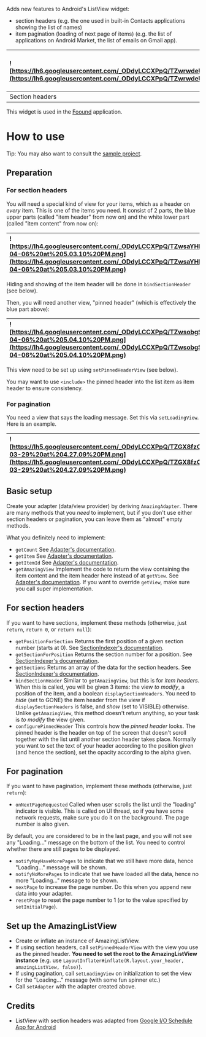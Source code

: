 Adds new features to Android's ListView widget:
  * section headers (e.g. the one used in built-in Contacts applications showing the list of names)
  * item pagination (loading of next page of items) (e.g. the list of applications on Android Market, the list of emails on Gmail app).

| ![https://lh6.googleusercontent.com/_ODdyLCCXPpQ/TZwrwdeUtwI/AAAAAAAAw04/2CNHOfSQIYs/s400/device.png](https://lh6.googleusercontent.com/_ODdyLCCXPpQ/TZwrwdeUtwI/AAAAAAAAw04/2CNHOfSQIYs/s400/device.png) | ![https://lh4.googleusercontent.com/_ODdyLCCXPpQ/TZwr-_i8BHI/AAAAAAAAw08/FVBKIBKuCLM/s400/device2.png](https://lh4.googleusercontent.com/_ODdyLCCXPpQ/TZwr-_i8BHI/AAAAAAAAw08/FVBKIBKuCLM/s400/device2.png) |
|:----------------------------------------------------------------------------------------------------------------------------------------------------------------------------------------------------------|:------------------------------------------------------------------------------------------------------------------------------------------------------------------------------------------------------------|
| Section headers | Loading next page of items |

This widget is used in the [Foound](http://www.foound.com) application.


# How to use #

Tip: You may also want to consult the [sample project](http://code.google.com/p/android-amazing-listview/source/browse/#svn%2Ftrunk%2FAmazingListViewDemo).

## Preparation ##

### For section headers ###
You will need a special kind of view for your items, which as a header on _every_ item. This is one of the items you need. It consist of 2 parts, the blue upper parts (called "item header" from now on) and the white lower part (called "item content" from now on):

| ![https://lh4.googleusercontent.com/_ODdyLCCXPpQ/TZwsaYHKDhI/AAAAAAAAw1A/k4t1r7RA2dY/s800/Screen%20shot%202011-04-06%20at%205.03.10%20PM.png](https://lh4.googleusercontent.com/_ODdyLCCXPpQ/TZwsaYHKDhI/AAAAAAAAw1A/k4t1r7RA2dY/s800/Screen%20shot%202011-04-06%20at%205.03.10%20PM.png) |
|:------------------------------------------------------------------------------------------------------------------------------------------------------------------------------------------------------------------------------------------------------------------------------------------|

Hiding and showing of the item header will be done in `bindSectionHeader` (see below).

Then, you will need another view, "pinned header" (which is effectively the blue part above):

| ![https://lh4.googleusercontent.com/_ODdyLCCXPpQ/TZwsobgS1mI/AAAAAAAAw1E/dQsV3WXaqqk/s800/Screen%20shot%202011-04-06%20at%205.04.10%20PM.png](https://lh4.googleusercontent.com/_ODdyLCCXPpQ/TZwsobgS1mI/AAAAAAAAw1E/dQsV3WXaqqk/s800/Screen%20shot%202011-04-06%20at%205.04.10%20PM.png) |
|:------------------------------------------------------------------------------------------------------------------------------------------------------------------------------------------------------------------------------------------------------------------------------------------|

This view need to be set up using `setPinnedHeaderView` (see below).

You may want to use `<include>` the pinned header into the list item as item header to ensure consistency.

### For pagination ###
You need a view that says the loading message. Set this via `setLoadingView`. Here is an example.

| ![https://lh5.googleusercontent.com/_ODdyLCCXPpQ/TZGX8fzOtVI/AAAAAAAAwyI/CWFfuEDSFL4/s320/Screen%20shot%202011-03-29%20at%204.27.09%20PM.png](https://lh5.googleusercontent.com/_ODdyLCCXPpQ/TZGX8fzOtVI/AAAAAAAAwyI/CWFfuEDSFL4/s320/Screen%20shot%202011-03-29%20at%204.27.09%20PM.png) |
|:------------------------------------------------------------------------------------------------------------------------------------------------------------------------------------------------------------------------------------------------------------------------------------------|

## Basic setup ##

Create your adapter (data/view provider) by deriving `AmazingAdapter`. There are many methods that you _need_ to implement, but if you don't use either section headers or pagination, you can leave them as "almost" empty methods.

What you definitely need to implement:
  * `getCount` See [Adapter's documentation](http://developer.android.com/reference/android/widget/Adapter.html#getCount()).
  * `getItem` See [Adapter's documentation](http://developer.android.com/reference/android/widget/Adapter.html#getItem(int)).
  * `getItemId` See [Adapter's documentation](http://developer.android.com/reference/android/widget/Adapter.html#getItemId(int)).
  * `getAmazingView` Implement the code to return the view containing the item content and the item header here instead of at `getView`. See [Adapter's documentation](http://developer.android.com/reference/android/widget/Adapter.html#getView(int,%20android.view.View,%20android.view.ViewGroup)). If you want to override `getView`, make sure you call super implementation.

## For section headers ##

If you want to have sections, implement these methods (otherwise, just `return`, `return 0`, or `return null`):
  * `getPositionForSection` Returns the first position of a given section number (starts at 0). See [SectionIndexer's documentation](http://developer.android.com/reference/android/widget/SectionIndexer.html#getPositionForSection(int)).
  * `getSectionForPosition` Returns the section number for a position. See [SectionIndexer's documentation](http://developer.android.com/reference/android/widget/SectionIndexer.html#getSectionForPosition(int)).
  * `getSections` Returns an array of the data for the section headers. See [SectionIndexer's documentation](http://developer.android.com/reference/android/widget/SectionIndexer.html#getSections()).
  * `bindSectionHeader` Similar to `getAmazingView`, but this is for _item headers_. When this is called, you will be given 3 items: the view _to modify_, a position of the item, and a boolean `displaySectionHeaders`. You need to _hide_ (set to GONE) the item header from the view if `displaySectionHeaders` is false, and _show_ (set to VISIBLE) otherwise. Unlike `getAmazingView`, this method doesn't return anything, so your task is _to modify_ the view given.
  * `configurePinnedHeader` This controls how the _pinned header_ looks. The pinned header is the header on top of the screen that doesn't scroll together with the list until another section header takes place. Normally you want to set the text of your header according to the position given (and hence the section), set the opacity according to the alpha given.

## For pagination ##

If you want to have pagination, implement these methods (otherwise, just `return`):
  * `onNextPageRequested` Called when user scrolls the list until the "loading" indicator is visible. This is called on UI thread, so if you have some network requests, make sure you do it on the background. The page number is also given.

By default, you are considered to be in the last page, and you will not see any "Loading..." message on the bottom of the list. You need to control whether there are still pages to be displayed.
  * `notifyMayHaveMorePages` to indicate that we still have more data, hence "Loading..." message will be shown.
  * `notifyNoMorePages` to indicate that we have loaded all the data, hence no more "Loading..." message to be shown.
  * `nextPage` to increase the page number. Do this when you append new data into your adapter.
  * `resetPage` to reset the page number to 1 (or to the value specified by `setInitialPage`).

## Set up the AmazingListView ##

  * Create or inflate an instance of AmazingListView.
  * If using section headers, call `setPinnedHeaderView` with the view you use as the pinned header. **You need to set the root to the AmazingListView instance** (e.g. use `LayoutInflater#inflate(R.layout.your_header, amazingListView, false)`).
  * If using pagination,  call `setLoadingView` on initialization to set the view for the "Loading..." message (with some fun spinner etc.)
  * Call `setAdapter` with the adapter created above.

## Credits ##
  * ListView with section headers was adapted from [Google I/O Schedule App for Android](http://code.google.com/p/iosched/)